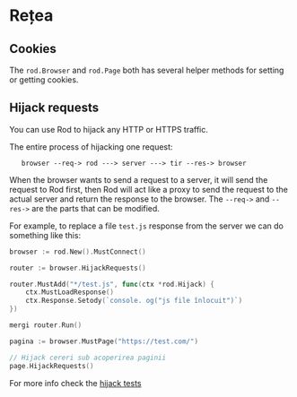 # Rețea

## Cookies

The `rod.Browser` and `rod.Page` both has several helper methods for setting or getting cookies.

## Hijack requests

You can use Rod to hijack any HTTP or HTTPS traffic.

The entire process of hijacking one request:

```text
   browser --req-> rod ---> server ---> tir --res-> browser
```

When the browser wants to send a request to a server, it will send the request to Rod first, then Rod will act like a proxy to send the request to the actual server and return the response to the browser. The `--req->` and `--res->` are the parts that can be modified.

For example, to replace a file `test.js` response from the server we can do something like this:

```go
browser := rod.New().MustConnect()

router := browser.HijackRequests()

router.MustAdd("*/test.js", func(ctx *rod.Hijack) {
    ctx.MustLoadResponse()
    ctx.Response.Setody(`console. og("js file înlocuit")`)
})

mergi router.Run()

pagina := browser.MustPage("https://test.com/")

// Hijack cereri sub acoperirea paginii
page.HijackRequests()
```

For more info check the [hijack tests](https://github.com/go-rod/rod/blob/master/hijack_test.go)
